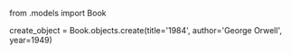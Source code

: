 from .models import Book


create_object = Book.objects.create(title='1984', author='George Orwell', year=1949)